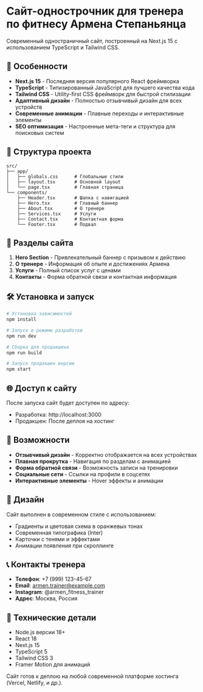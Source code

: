 # Сайт-однострочник для тренера по фитнесу Армена Степаньянца

Современный одностраничный сайт, построенный на Next.js 15 с использованием TypeScript и Tailwind CSS.

## 🚀 Особенности

- **Next.js 15** - Последняя версия популярного React фреймворка
- **TypeScript** - Типизированный JavaScript для лучшего качества кода
- **Tailwind CSS** - Utility-first CSS фреймворк для быстрой стилизации
- **Адаптивный дизайн** - Полностью отзывчивый дизайн для всех устройств
- **Современные анимации** - Плавные переходы и интерактивные элементы
- **SEO оптимизация** - Настроенные мета-теги и структура для поисковых систем

## 📁 Структура проекта

```
src/
├── app/
│   ├── globals.css      # Глобальные стили
│   ├── layout.tsx       # Основной layout
│   └── page.tsx         # Главная страница
└── components/
    ├── Header.tsx       # Шапка с навигацией
    ├── Hero.tsx         # Главный баннер
    ├── About.tsx        # О тренере
    ├── Services.tsx     # Услуги
    ├── Contact.tsx      # Контактная форма
    └── Footer.tsx       # Подвал
```

## 🎯 Разделы сайта

1. **Hero Section** - Привлекательный баннер с призывом к действию
2. **О тренере** - Информация об опыте и достижениях Армена
3. **Услуги** - Полный список услуг с ценами
4. **Контакты** - Форма обратной связи и контактная информация

## 🛠 Установка и запуск

```bash
# Установка зависимостей
npm install

# Запуск в режиме разработки
npm run dev

# Сборка для продакшена
npm run build

# Запуск продакшен версии
npm start
```

## 🌐 Доступ к сайту

После запуска сайт будет доступен по адресу:
- Разработка: http://localhost:3000
- Продакшен: После деплоя на хостинг

## 📱 Возможности

- **Отзывчивый дизайн** - Корректно отображается на всех устройствах
- **Плавная прокрутка** - Навигация по разделам с анимацией
- **Форма обратной связи** - Возможность записи на тренировки
- **Социальные сети** - Ссылки на профили в соцсетях
- **Интерактивные элементы** - Hover эффекты и анимации

## 🎨 Дизайн

Сайт выполнен в современном стиле с использованием:
- Градиенты и цветовая схема в оранжевых тонах
- Современная типографика (Inter)
- Карточки с тенями и эффектами
- Анимации появления при скроллинге

## 📞 Контакты тренера

- **Телефон**: +7 (999) 123-45-67
- **Email**: armen.trainer@example.com
- **Instagram**: @armen_fitness_trainer
- **Адрес**: Москва, Россия

## 🔧 Технические детали

- Node.js версии 18+
- React 18
- Next.js 15
- TypeScript 5
- Tailwind CSS 3
- Framer Motion для анимаций

Сайт готов к деплою на любой современной платформе хостинга (Vercel, Netlify, и др.).